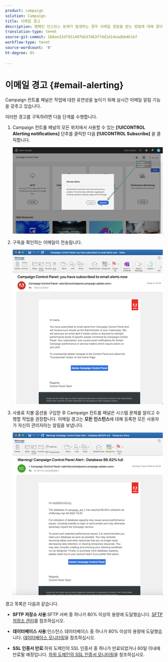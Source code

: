 ```yaml
---
product: campaign
solution: Campaign
title: 이메일 경고
description: 캠페인 인스턴스 문제가 발생하는 경우 이메일 알림을 받는 방법에 대해 알아봅니다.
translation-type: tm+mt
source-git-commit: 168ae32d7931497bb37d63f7dd1d14eadbb4b1bf
workflow-type: tm+mt
source-wordcount: '0'
ht-degree: 0%

---
```



# 이메일 경고 {#email-alerting}

Campaign 컨트롤 패널은 작업에 대한 유연성을 높이기 위해 실시간 이메일 알림 기능을 갖추고 있습니다.

이러한 경고를 구독하려면 다음 단계를 수행합니다.

1. Campaign 컨트롤 패널의 모든 위치에서 사용할 수 있는 **[!UICONTROL Alerting notifications]** 단추를 클릭한 다음 **[!UICONTROL Subscribe]** 을 클릭합니다.

   ![](assets/subscribing.png)

1. 구독을 확인하는 이메일이 전송됩니다.

   ![](assets/email_subscription.png)

1. 사용료 지불 옵션을 구입한 후 Campaign 컨트롤 패널은 시스템 문제를 알리고 수행할 작업을 권장합니다. 이메일 경고는 **모든 인스턴스**&#x200B;에 대해 등록한 모든 사용자가 자신의 관리자라는 알림을 보냅니다.

   ![](assets/alert_sample.png)


경고 목록은 다음과 같습니다.

* **SFTP 저장소 사용**:SFTP 서버 중 하나가 80% 이상의 용량에 도달했습니다. [SFTP 저장소 관리](../../sftp/using/sftp-storage-management.md)를 참조하십시오.

* **데이터베이스 사용**:인스턴스 데이터베이스 중 하나가 80% 이상의 용량에 도달했습니다. [데이터베이스 모니터링](../../performance-monitoring/using/database-monitoring.md)을 참조하십시오.

* **SSL 인증서 만료**:하위 도메인의 SSL 인증서 중 하나가 만료되었거나 60일 이내에 만료될 예정입니다. [하위 도메인의 SSL 인증서 모니터링](../../subdomains-certificates/using/monitoring-ssl-certificates.md)을 참조하십시오.

